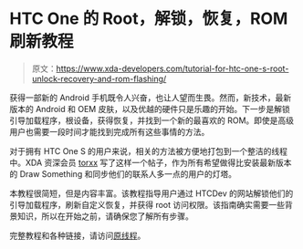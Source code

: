 # HTC One 的 Root，解锁，恢复，ROM 刷新教程

> 原文：<https://www.xda-developers.com/tutorial-for-htc-one-s-root-unlock-recovery-and-rom-flashing/>

获得一部新的 Android 手机既令人兴奋，也让人望而生畏。然而，新技术，最新版本的 Android 和 OEM 皮肤，以及优越的硬件只是乐趣的开始。下一步是解锁引导加载程序，根设备，获得恢复，并找到一个新的最喜欢的 ROM。即使是高级用户也需要一段时间才能找到完成所有这些事情的方法。

对于拥有 HTC One S 的用户来说，相关的方法被方便地打包到一个整洁的线程中。XDA 资深会员 [torxx](http://forum.xda-developers.com/member.php?u=3828647) 写了这样一个帖子，作为所有希望做得比安装最新版本的 Draw Something 和同步他们的联系人多一点的用户的灯塔。

本教程很简短，但是内容丰富。该教程指导用户通过 HTCDev 的网站解锁他们的引导加载程序，刷新自定义恢复，并获得 root 访问权限。该指南确实需要一些背景知识，所以在开始之前，请确保您了解所有步骤。

完整教程和各种链接，请访问[原线程](http://forum.xda-developers.com/showthread.php?t=1583427)。